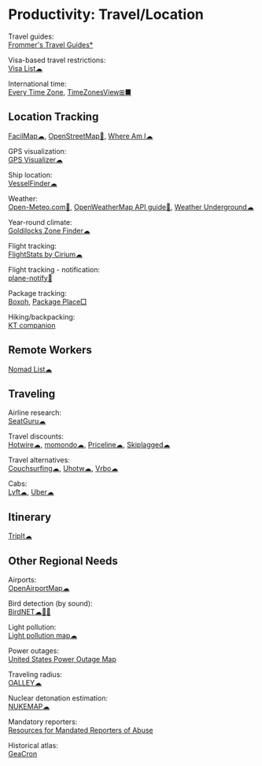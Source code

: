 # Productivity: Travel/Location

Travel guides:  
[Frommer's Travel Guides*](https://www.frommers.com/)

Visa-based travel restrictions:  
[Visa List☁](https://visalist.io/)

International time:  
[Every Time Zone](https://everytimezone.com/),
[TimeZonesView⊞■](https://www.nirsoft.net/utils/time_zones_view.html)

## Location Tracking

[FacilMap☁](https://facilmap.org/),
[OpenStreetMap🔌](https://www.openstreetmap.org/about),
[Where Am I☁](https://ctrlq.org/maps/where/)

GPS visualization:  
[GPS Visualizer☁](https://www.gpsvisualizer.com/)

Ship location:  
[VesselFinder☁](https://www.vesselfinder.com/)

Weather:  
[Open-Meteo.com🔌](https://open-meteo.com/en),
[OpenWeatherMap API guide🔌](https://openweathermap.org/guide),
[Weather Underground☁](https://www.wunderground.com/)

Year-round climate:  
[Goldilocks Zone Finder☁](https://lukechampine.com/goldilocks/)

Flight tracking:  
[FlightStats by Cirium☁](https://www.flightstats.com)

Flight tracking - notification:  
[plane-notify🐍](https://github.com/Jxck-S/plane-notify)

Package tracking:  
[Boxoh](http://www.boxoh.com/),
[Package Place□](https://package.place/)

Hiking/backpacking:  
[KT companion](https://github.com/jamealg/KT-companion)

## Remote Workers

[Nomad List☁](https://nomadlist.com/)

## Traveling

Airline research:  
[SeatGuru☁](https://www.seatguru.com/)

Travel discounts:  
[Hotwire☁](https://www.hotwire.com/),
[momondo☁](https://www.momondo.com/),
[Priceline☁](https://www.priceline.com),
[Skiplagged☁](https://skiplagged.com/)

Travel alternatives:  
[Couchsurfing☁](https://www.couchsurfing.com/),
[Uhotw☁](https://www.unusualhotelsoftheworld.com/home),
[Vrbo☁](https://www.vrbo.com/)

Cabs:  
[Lyft☁](https://www.lyft.com/),
[Uber☁](https://www.uber.com/)

## Itinerary

[TripIt☁](https://www.tripit.com/web)

## Other Regional Needs

Airports:  
[OpenAirportMap☁](https://openairportmap.org/)

Bird detection (by sound):  
[BirdNET☁🍎🤖](https://birdnet.cornell.edu/)

Light pollution:  
[Light pollution map☁](https://www.lightpollutionmap.info/)

Power outages:  
[United States Power Outage Map](https://poweroutage.us/)

Traveling radius:  
[OALLEY☁](https://www.oalley.net/)

Nuclear detonation estimation:  
[NUKEMAP☁](https://nuclearsecrecy.com/nukemap/)

Mandatory reporters:  
[Resources for Mandated Reporters of Abuse](https://mandatedreporter.com/)

Historical atlas:  
[GeaCron](http://geacron.com/)
